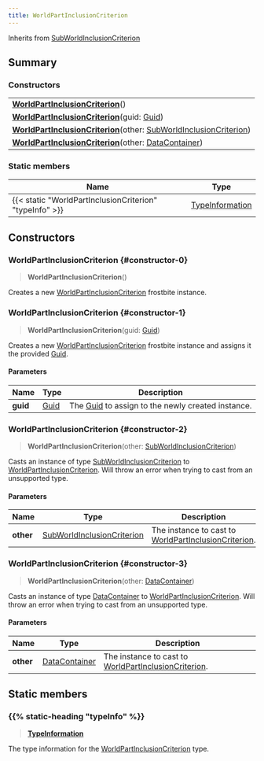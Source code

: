 ```yaml
---
title: WorldPartInclusionCriterion
---
```


Inherits from [SubWorldInclusionCriterion](/vext/ref/fb/subworldinclusioncriterion)

## Summary

### Constructors

|  |
| --- |
| **[WorldPartInclusionCriterion](#constructor-0)**() |
| **[WorldPartInclusionCriterion](#constructor-1)**(guid: [Guid](/vext/ref/shared/type/guid)) |
| **[WorldPartInclusionCriterion](#constructor-2)**(other: [SubWorldInclusionCriterion](/vext/ref/fb/subworldinclusioncriterion)) |
| **[WorldPartInclusionCriterion](#constructor-3)**(other: [DataContainer](/vext/ref/shared/type/datacontainer)) |

### Static members

| Name | Type |
| ---- | ---- |
| {{< static "WorldPartInclusionCriterion" "typeInfo" >}} | [TypeInformation](/vext/ref/shared/type/typeinformation) |

## Constructors

### WorldPartInclusionCriterion {#constructor-0}

> **WorldPartInclusionCriterion**()

Creates a new [WorldPartInclusionCriterion](/vext/ref/fb/worldpartinclusioncriterion) frostbite instance.

### WorldPartInclusionCriterion {#constructor-1}

> **WorldPartInclusionCriterion**(guid: [Guid](/vext/ref/shared/type/guid))

Creates a new [WorldPartInclusionCriterion](/vext/ref/fb/worldpartinclusioncriterion) frostbite instance and assigns it the provided [Guid](/vext/ref/shared/type/guid).

#### Parameters

| Name | Type | Description |
| ---- | ---- | ----------- |
| **guid** | [Guid](/vext/ref/shared/type/guid) | The [Guid](/vext/ref/shared/type/guid) to assign to the newly created instance. |

### WorldPartInclusionCriterion {#constructor-2}

> **WorldPartInclusionCriterion**(other: [SubWorldInclusionCriterion](/vext/ref/fb/subworldinclusioncriterion))

Casts an instance of type [SubWorldInclusionCriterion](/vext/ref/fb/subworldinclusioncriterion) to [WorldPartInclusionCriterion](/vext/ref/fb/worldpartinclusioncriterion). Will throw an error when trying to cast from an unsupported type.

#### Parameters

| Name | Type | Description |
| ---- | ---- | ----------- |
| **other** | [SubWorldInclusionCriterion](/vext/ref/fb/subworldinclusioncriterion) | The instance to cast to [WorldPartInclusionCriterion](/vext/ref/fb/worldpartinclusioncriterion). |

### WorldPartInclusionCriterion {#constructor-3}

> **WorldPartInclusionCriterion**(other: [DataContainer](/vext/ref/shared/type/datacontainer))

Casts an instance of type [DataContainer](/vext/ref/shared/type/datacontainer) to [WorldPartInclusionCriterion](/vext/ref/fb/worldpartinclusioncriterion). Will throw an error when trying to cast from an unsupported type.

#### Parameters

| Name | Type | Description |
| ---- | ---- | ----------- |
| **other** | [DataContainer](/vext/ref/shared/type/datacontainer) | The instance to cast to [WorldPartInclusionCriterion](/vext/ref/fb/worldpartinclusioncriterion). |

## Static members

### {{% static-heading "typeInfo" %}}

> **[TypeInformation](/vext/ref/shared/type/typeinformation)**

The type information for the [WorldPartInclusionCriterion](/vext/ref/fb/worldpartinclusioncriterion) type.

